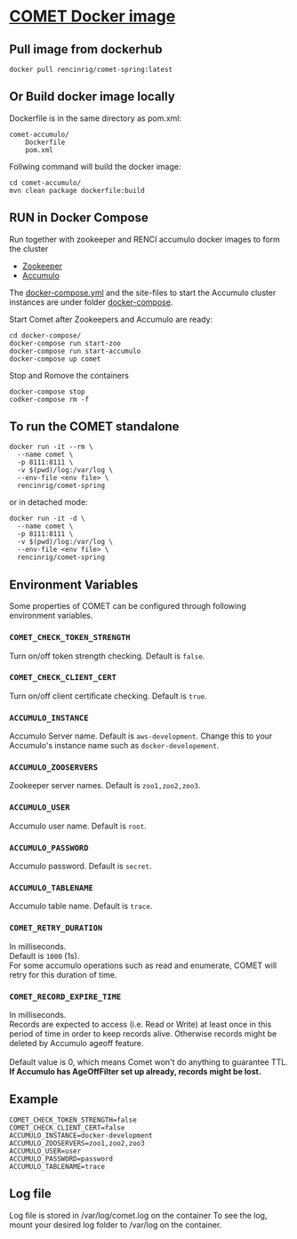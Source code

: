 
# [COMET Docker image](https://hub.docker.com/repository/docker/rencinrig/comet-spring)

## Pull image from dockerhub

```
docker pull rencinrig/comet-spring:latest
```

## Or Build docker image locally
Dockerfile is in the same directory as pom.xml: 

```
comet-accumulo/
    Dockerfile
    pom.xml
```

Follwing command will build the docker image:

```
cd comet-accumulo/
mvn clean package dockerfile:build
```

## RUN in Docker Compose
Run together with zookeeper and RENCI accumulo docker images to form the cluster
- [Zookeeper](https://hub.docker.com/_/zookeeper)
- [Accumulo](https://github.com/RENCI-NRIG/accumulo)

The [docker-compose.yml](docker-compose/docker-compose.yml) and the site-files to start the Accumulo cluster instances are under folder [docker-compose](docker-compose).

Start Comet after Zookeepers and Accumulo are ready:
```
cd docker-compose/
docker-compose run start-zoo
docker-compose run start-accumulo
docker-compose up comet
```
Stop and Romove the containers
```
docker-compose stop
codker-compose rm -f
```

## To run the COMET standalone
```
docker run -it --rm \
  --name comet \
  -p 8111:8111 \
  -v $(pwd)/log:/var/log \
  --env-file <env file> \
  rencinrig/comet-spring
```

or  in detached mode:
	
```
docker run -it -d \
  --name comet \
  -p 8111:8111 \
  -v $(pwd)/log:/var/log \
  --env-file <env file> \
  rencinrig/comet-spring
```

## Environment Variables

Some properties of COMET can be configured through following environment variables. 

### `COMET_CHECK_TOKEN_STRENGTH`

Turn on/off token strength checking. Default is `false`. 

### `COMET_CHECK_CLIENT_CERT`

Turn on/off client certificate checking. Default is `true`. 

### `ACCUMULO_INSTANCE`

Accumulo Server name. Default is `aws-development`. 
Change this to your Accumulo's instance name such as `docker-developement`.

### `ACCUMULO_ZOOSERVERS`

Zookeeper server names. Default is `zoo1,zoo2,zoo3`.

### `ACCUMULO_USER`

Accumulo user name. Default is `root`.

### `ACCUMULO_PASSWORD`

Accumulo password. Default is `secret`.

### `ACCUMULO_TABLENAME`

Accumulo table name. Default is `trace`.

### `COMET_RETRY_DURATION`

In milliseconds. <br>
Default is `1000` (1s). <br>
For some accumulo operations such as read and enumerate, COMET will retry for this duration of time. 

### `COMET_RECORD_EXPIRE_TIME`

In milliseconds. <br>
Records are expected to access (i.e. Read or Write) at least once in this period of time in order to keep records alive.
Otherwise records might be deleted by Accumulo ageoff feature. <br>
<br>
Default value is 0, which means Comet won't do anything to guarantee TTL. <br> 
**If Accumulo has AgeOffFilter set up already, records might be lost.**


## Example
```
COMET_CHECK_TOKEN_STRENGTH=false
COMET_CHECK_CLIENT_CERT=false
ACCUMULO_INSTANCE=docker-development
ACCUMULO_ZOOSERVERS=zoo1,zoo2,zoo3
ACCUMULO_USER=user
ACCUMULO_PASSWORD=password
ACCUMULO_TABLENAME=trace
```


## Log file

Log file is stored in /var/log/comet.log on the container
To see the log, mount your desired log folder to /var/log on the container. 



